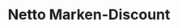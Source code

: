 ---
title: "Netto Marken-Discount"
url: /sulzbach-rosenberg/netto-marken-discount-hauptstrasse/
shop: Supermarkt
---